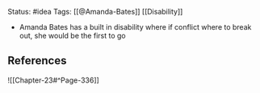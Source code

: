Status: #idea
Tags: [[@Amanda-Bates]] [[Disability]]

* Amanda Bates has a built in disability where if conflict where to break out, she would be the first to go

## References

![[Chapter-23#^Page-336]] 